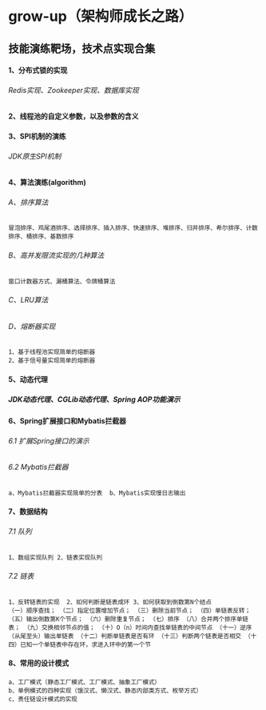 # grow-up（架构师成长之路）
## 技能演练靶场，技术点实现合集
#### 1、分布式锁的实现
###### Redis实现、Zookeeper实现、数据库实现
#### 2、线程池的自定义参数，以及参数的含义
#### 3、SPI机制的演练
###### JDK原生SPI机制
#### 4、算法演练(algorithm)
###### A、排序算法 
`冒泡排序、鸡尾酒排序、选择排序、插入排序、快速排序、堆排序、归并排序、希尔排序、计数排序、桶排序、基数排序`
###### B、高并发限流实现的几种算法
`窗口计数器方式、漏桶算法、令牌桶算法`
###### C、LRU算法

###### D、熔断器实现
`1、基于线程池实现简单的熔断器`<br/>
`2、基于信号量实现简单的熔断器`

#### 5、动态代理
##### JDK动态代理、CGLib动态代理、Spring AOP功能演示
#### 6、Spring扩展接口和Mybatis拦截器
###### 6.1 扩展Spring接口的演示
###### 6.2 Mybatis拦截器
`a、Mybatis拦截器实现简单的分表  b、Mybatis实现慢日志输出 `
#### 7、数据结构
###### 7.1 队列
`1、数组实现队列 2、链表实现队列`
###### 7.2 链表
`1、反转链表的实现  2、如何判断是链表成环 3、如何获取到倒数第N个结点`<br/>
`（一）顺序查找；
 （二）指定位置增加节点；
 （三）删除当前节点；
 （四）单链表反转；
 （五）输出倒数第K个节点；
 （六）删除重复节点；
 （七）排序
 （八）合并两个排序单链表；
 （九）交换相邻节点的值；
 （十）O（n）时间内查找单链表的中间节点
 （十一）逆序（从尾至头）输出单链表
 （十二）判断单链表是否有环
 （十三）判断两个链表是否相交
 （十四）已知一个单链表中存在环，求进入环中的第一个节
`
#### 8、常用的设计模式
``a、工厂模式（静态工厂模式、工厂模式、抽象工厂模式）``<br/>
``b、单例模式的四种实现（饿汉式、懒汉式、静态内部类方式、枚举方式）`` <br/>
``c、责任链设计模式的实现``<br/>


